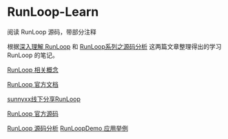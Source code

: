 # RunLoop-Learn
阅读 RunLoop 源码，带部分注释

根据[深入理解 RunLoop](https://blog.ibireme.com/2015/05/18/runloop/) 和 [RunLoop系列之源码分析](http://aaaboom.com/?p=34) 这两篇文章整理得出的学习 RunLoop 的笔记。

[RunLoop 相关概念](https://github.com/taoclouds/RunLoop-Learn/blob/master/RunLoop%20%E7%9A%84%E7%9B%B8%E5%85%B3%E6%A6%82%E5%BF%B5.md)

[RunLoop 官方文档](https://developer.apple.com/library/archive/documentation/Cocoa/Conceptual/Multithreading/RunLoopManagement/RunLoopManagement.html)

[sunnyxx线下分享RunLoop](https://v.youku.com/v_show/id_XODgxODkzODI0.html)

[RunLoop 官方源码](https://opensource.apple.com/tarballs/CF/)

[RunLoop 源码分析](https://github.com/taoclouds/RunLoop-Learn/blob/master/RunLoop%20%E6%BA%90%E7%A0%81%E5%88%86%E6%9E%90.md)
[RunLoopDemo 应用举例]()
